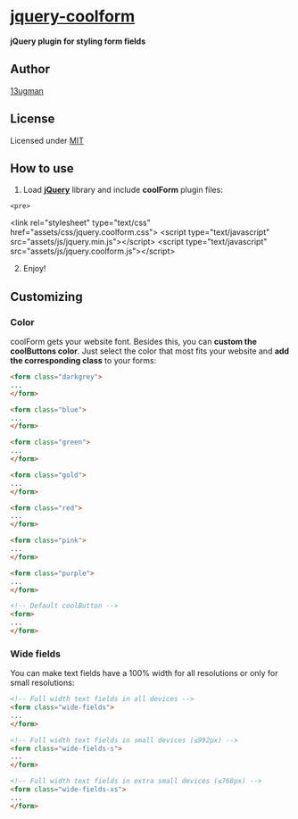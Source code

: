 # [jquery-coolform](http://13ugman.com/coolform.html)

**jQuery plugin for styling form fields**

## Author

[13ugman](http://13ugman.com)

## License

Licensed under [MIT](http://www.opensource.org/licenses/mit-license.php)

## How to use

   1. Load [**jQuery**](http://jquery.com/) library and include **coolForm** plugin files:

    <pre>
&lt;link <span class="atn">rel</span>=<span class="atv">"stylesheet"</span> <span class="atn">type</span>=<span class="atv">"text/css"</span> <span class="atn">href</span>=<span class="atv">"assets/css/jquery.coolform.css"</span>&gt;
&lt;script <span class="atn">type</span>=<span class="atv">"text/javascript"</span> <span class="atn">src</span>=<span class="atv">"assets/js/jquery.min.js"</span>&gt;&lt;/script&gt;
&lt;script <span class="atn">type</span>=<span class="atv">"text/javascript"</span> <span class="atn">src</span>=<span class="atv">"assets/js/jquery.coolform.js"</span>&gt;&lt;/script&gt;</pre>

   2. Enjoy!

## Customizing

### Color

coolForm gets your website font. Besides this, you can **custom the coolButtons color**. Just select the color that most fits your website and **add the corresponding class** to your forms:

```html
<form class="darkgrey">
...
</form>
```

```html
<form class="blue">
...
</form>
```

```html
<form class="green">
...
</form>
```

```html
<form class="gold">
...
</form>
```

```html
<form class="red">
...
</form>
```

```html
<form class="pink">
...
</form>
```

```html
<form class="purple">
...
</form>
```

```html
<!-- Default coolButton -->
<form>
...
</form>
```

### Wide fields

You can make text fields have a 100% width for all resolutions or only for small resolutions:

```html
<!-- Full width text fields in all devices -->
<form class="wide-fields">
...
</form>

<!-- Full width text fields in small devices (≤992px) -->
<form class="wide-fields-s">
...
</form>

<!-- Full width text fields in extra small devices (≤768px) -->
<form class="wide-fields-xs">
...
</form>
```
